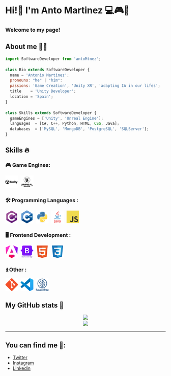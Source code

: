 # Hi!👋 I'm Anto Martinez 💻🎮👾
### Welcome to my page!

## About me 👨‍💻
```js
import SoftwareDeveloper from 'antoMtnez';

class Bio extends SoftwareDeveloper {
  name = 'Antonio Martinez';
  pronouns: "he" | "him":
  passions: 'Game Creation', 'Unity XR', 'adapting IA in our lifes';
  title    = 'Unity Developer';
  location = 'Spain';
}

class Skills extends SoftwareDeveloper {
  gameEngines = ['Unity', 'Unreal Engine'];
  languages  = [C#, C++, Python, HTML, CSS, Java];
  databases  = ['MySQL', 'MongoDB', 'PostgreSQL', 'SQLServer'];
}
```

## Skills 🔥
### 🎮 Game Engines:
<div>
  <img src="https://github.com/devicons/devicon/blob/master/icons/unity/unity-original-wordmark.svg" title="Unity" alt="Unity" width="40" height="40"/>&nbsp;
  <img src="https://github.com/devicons/devicon/blob/master/icons/unrealengine/unrealengine-original-wordmark.svg" title="Unreal Engine" alt="Unreal Engine" width="40" height="40"/>&nbsp;
</div>

### 🛠️ Programming Languages :
<div>
  <img src="https://github.com/devicons/devicon/blob/master/icons/csharp/csharp-original.svg" title="C#" alt="C#" width="40" height="40"/>&nbsp;
  <img src="https://github.com/devicons/devicon/blob/master/icons/cplusplus/cplusplus-original.svg" title="C++" alt="C++" width="40" height="40"/>&nbsp;
  <img src="https://github.com/devicons/devicon/blob/master/icons/python/python-original.svg" title="Python" alt="Python" width="40" height="40"/>&nbsp;
  <img src="https://github.com/devicons/devicon/blob/master/icons/java/java-original-wordmark.svg" title="Java" alt="Java" width="40" height="40"/>&nbsp;
  <img src="https://github.com/devicons/devicon/blob/master/icons/javascript/javascript-original.svg" title="Javascript" alt="Javascript" width="40" height="40"/>&nbsp;
</div>

### 🖥️ Frontend Development :
<div>
  <img src="https://github.com/devicons/devicon/blob/master/icons/angular/angular-original.svg" title="Angular" alt="Angular" width="40" height="40"/>&nbsp;
  <img src="https://github.com/devicons/devicon/blob/master/icons/bootstrap/bootstrap-original-wordmark.svg" title="bootstrap" alt="bootstrap" width="40" height="40"/>&nbsp;
  <img src="https://github.com/devicons/devicon/blob/master/icons/html5/html5-original.svg" title="html5" alt="html5" width="40" height="40"/>&nbsp;
  <img src="https://github.com/devicons/devicon/blob/master/icons/css3/css3-original.svg" title="css3" alt="css3" width="40" height="40"/>&nbsp;
</div>

### ⏫ Other :
<div>
  <img src="https://github.com/devicons/devicon/blob/master/icons/git/git-original.svg" title="Git" alt="Git" width="40" height="40"/>&nbsp;
  <img src="https://github.com/devicons/devicon/blob/master/icons/vscode/vscode-original.svg" title="VSCode" alt="VSCode" width="40" height="40"/>&nbsp;
  <img src="https://github.com/devicons/devicon/blob/master/icons/sourcetree/sourcetree-original-wordmark.svg" title="Sourcetree" alt="Sourcetree" width="40" height="40"/>&nbsp;
</div>


## My GitHub stats 🚀

<div align="center">  
  <img src="http://github-readme-streak-stats.herokuapp.com?user=antomtnez&theme=dark&background=000000" width="600"/>
</div>
<div align="center">
  <img src="https://github-readme-stats.vercel.app/api/top-langs/?username=antomtnez&layout=compact&theme=vision-friendly-dark" width="600"/>
</div>


---


## You can find me 👀:
- [Twitter](https://twitter.com/antomtnezdev)
- [Instagram](https://www.instagram.com/antomtnez/)
- [Linkedin](https://www.linkedin.com/in/antoniomartinezmirambell/)

<!--
**antomtnez/antomtnez** is a ✨ _special_ ✨ repository because its `README.md` (this file) appears on your GitHub profile.

Here are some ideas to get you started:

- 🔭 I’m currently working on ...
- 🌱 I’m currently learning ...
- 👯 I’m looking to collaborate on ...
- 🤔 I’m looking for help with ...
- 💬 Ask me about ...
- 📫 How to reach me: ...
- 😄 Pronouns: ...
- ⚡ Fun fact: ...
-->
